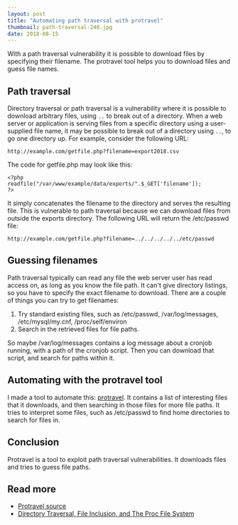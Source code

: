 ```yaml
---
layout: post
title: "Automating path traversal with protravel"
thumbnail: path-traversal-240.jpg
date: 2018-08-15
---
```


With a path traversal vulnerability it is possible to download files by specifying their filename. The protravel tool helps you to download files and guess file names.

<!-- photo source: https://commons.wikimedia.org/wiki/File:Roomba_time-lapse.jpg -->

## Path traversal

Directory traversal or path traversal is a vulnerability where it is possible to download arbitrary files, using `..` to break out of a directory. When a web server or application is serving files from a specific directory using a user-supplied file name, it may be possible to break out of a directory using `..`, to go one directory up. For example, consider the following URL:

    http://example.com/getfile.php?filename=export2018.csv

The code for getfile.php may look like this:

    <?php
    readfile("/var/www/example/data/exports/".$_GET['filename']);
    ?>

It simply concatenates the filename to the directory and serves the resulting file. This is vulnerable to path traversal because we can download files from outside the exports directory. The following URL will return the /etc/passwd file:

    http://example.com/getfile.php?filename=../../../../../etc/passwd

## Guessing filenames

Path traversal typically can read any file the web server user has read access on, as long as you know the file path. It can't give directory listings, so you have to specify the exact filename to download. There are a couple of things you can try to get filenames:

1. Try standard existing files, such as /etc/passwd, /var/log/messages, /etc/mysql/my.cnf, /proc/self/environ
2. Search in the retrieved files for file paths.

So maybe /var/log/messages contains a log message about a cronjob running, with a path of the cronjob script. Then you can download that script, and search for paths within it.

## Automating with the protravel tool

I made a tool to automate this: [protravel](https://github.com/Sjord/protravel). It contains a list of interesting files that it downloads, and then searching in those files for more file paths. It tries to interpret some files, such as /etc/passwd to find home directories to search for files in.

## Conclusion

Protravel is a tool to exploit path traversal vulnerabilities. It downloads files and tries to guess file paths.

## Read more

* [Protravel source](https://github.com/Sjord/protravel)
* [Directory Traversal, File Inclusion, and The Proc File System](http://example.com/getfile.php?filename=export2018.csv)
